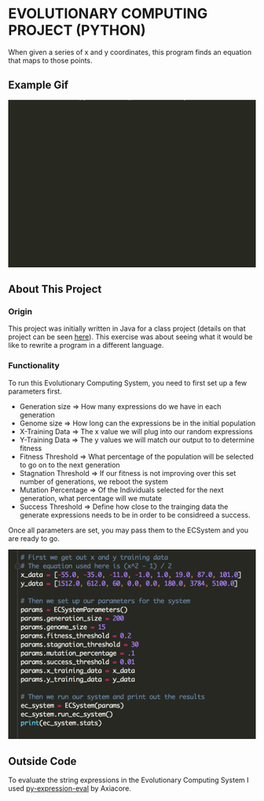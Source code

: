 # EVOLUTIONARY COMPUTING PROJECT (PYTHON)
When given a series of x and y coordinates, this program finds an equation that maps to those points.

## Example Gif
![ECSystem Demo Python](ECSystemPython.gif)

## About This Project
### Origin
This project was initially written in Java for a class project (details on that project can be seen [here](https://github.com/rossweinstein/Evolutionary-Computing-Java)).  This exercise was about seeing what it would be like to rewrite a program in a different language.

### Functionality
To run this Evolutionary Computing System, you need to first set up a few parameters first.

* Generation size => How many expressions do we have in each generation
* Genome size => How long can the expressions be in the initial population
* X-Training Data => The x value we will plug into our random expressions
* Y-Training Data => The y values we will match our output to to determine fitness
* Fitness Threshold => What percentage of the population will be selected to go on to the next generation
* Stagnation Threshold => If our fitness is not improving over this set number of generations, we reboot the system
* Mutation Percentage => Of the Individuals selected for the next generation, what percentage will we mutate
* Success Threshold => Define how close to the trainging data the generate expressions needs to be in order to be considreed a success.
  
Once all parameters are set, you may pass them to the ECSystem and you are ready to go.

![ECSystemParameters Python](ECParametersPython.png)

## Outside Code
To evaluate the string expressions in the Evolutionary Computing System I used [py-expression-eval](https://github.com/Axiacore/py-expression-eval) by Axiacore.


